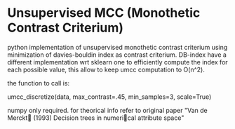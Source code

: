 # Unsupervised MCC (Monothetic Contrast Criterium)

python implementation of unsupervised monothetic contrast criterium using minimization of davies-bouldin index as contrast criterium.
DB-index have a different implementation wrt sklearn one to efficiently compute the index for each possible value, this allow to keep umcc computation to O(n^2).

the function to call is:

umcc_discretize(data, max_contrast=.45, min_samples=3, scale=True)

numpy only required. for theorical info refer to original paper "Van de Merckt (1993) Decision trees in numerical attribute space"
